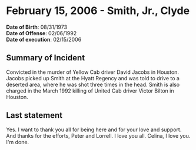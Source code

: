 # February 15, 2006 - Smith, Jr., Clyde

**Date of Birth**: 08/31/1973<br/>
**Date of Offense**: 02/06/1992<br/>
**Date of execution**: 02/15/2006<br/>

## Summary of Incident
Convicted in the murder of Yellow Cab driver David Jacobs in Houston. Jacobs picked up Smith at the Hyatt Regency and was told to drive to a deserted area, where he was shot three times in the head. Smith is also charged in the March 1992 killing of United Cab driver Victor Bilton in Houston.

## Last statement
Yes. I want to thank you all for being here and for your love and support. And thanks for the efforts, Peter and Lorrell. I love you all. Celina, I love you. I'm done.